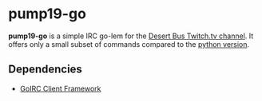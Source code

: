 # pump19-go

**pump19-go** is a simple IRC go-lem for the [Desert Bus Twitch.tv channel](https://www.twitch.tv/desertbus).
It offers only a small subset of commands compared to the [python version](https://github.com/pump19/pump19).

## Dependencies

- [GoIRC Client Framework](https://github.com/fluffle/goirc)